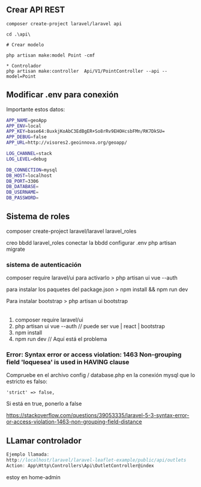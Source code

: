 ## Crear API REST

```bs
composer create-project laravel/laravel api

cd .\api\

# Crear modelo

php artisan make:model Point -cmf

* Controlador
php artisan make:controller  Api/V1/PointController --api --model=Point

```

## Modificar .env para conexión

Importante estos datos:
```sh
APP_NAME=geoApp
APP_ENV=local
APP_KEY=base64:8uxkjKoAbC3EdBgER+So8rRv9EHOHcsbFMn/RK7DkSU=
APP_DEBUG=false
APP_URL=http://visores2.geoinnova.org/geoapp/

LOG_CHANNEL=stack
LOG_LEVEL=debug

DB_CONNECTION=mysql
DB_HOST=localhost
DB_PORT=3306
DB_DATABASE=
DB_USERNAME=
DB_PASSWORD=

``` 

## Sistema de roles
composer create-project laravel/laravel laravel_roles

creo bbdd laravel_roles
conectar la bbdd configurar .env
php artisan migrate

### sistema de autenticación
composer require laravel/ui
para activarlo > php artisan ui vue --auth

para instalar los paquetes del package.json > npm install && npm run dev

Para instalar bootstrap > php artisan ui bootstrap

######
1. composer require laravel/ui
2. php artisan ui vue --auth // puede ser vue | react | bootstrap
3. npm install
4. npm run dev // Aquí está el problema 
#####

### Error: Syntax error or access violation: 1463 Non-grouping field 'loquesea' is used in HAVING clause


Compruebe en el archivo config / database.php en la conexión mysql que lo estricto es falso:

    'strict' => false,

Si está en true, ponerlo a false

https://stackoverflow.com/questions/39053335/laravel-5-3-syntax-error-or-access-violation-1463-non-grouping-field-distance

## LLamar controlador
```js
Ejemplo llamada:
http://localhost/laravel/laravel-leaflet-example/public/api/outlets
Action: App\Http\Controllers\Api\OutletController@index 
```

estoy en home-admin


